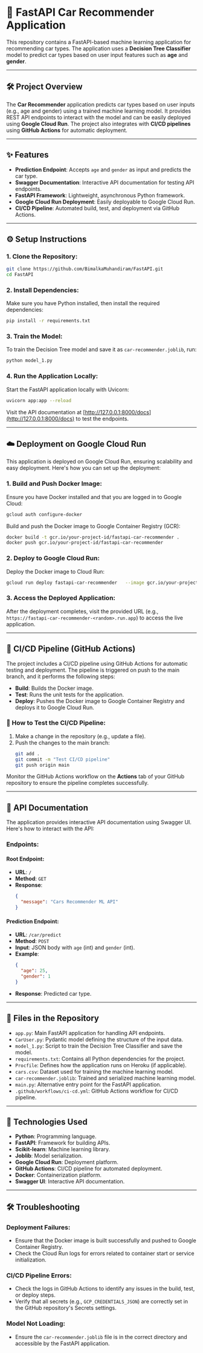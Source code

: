 # 🚗 FastAPI Car Recommender Application

This repository contains a FastAPI-based machine learning application for recommending car types. The application uses a **Decision Tree Classifier** model to predict car types based on user input features such as **age** and **gender**.

---

## 🛠️ Project Overview

The **Car Recommender** application predicts car types based on user inputs (e.g., age and gender) using a trained machine learning model. It provides REST API endpoints to interact with the model and can be easily deployed using **Google Cloud Run**. The project also integrates with **CI/CD pipelines** using **GitHub Actions** for automatic deployment.

---

## ✨ Features

- **Prediction Endpoint**: Accepts `age` and `gender` as input and predicts the car type.
- **Swagger Documentation**: Interactive API documentation for testing API endpoints.
- **FastAPI Framework**: Lightweight, asynchronous Python framework.
- **Google Cloud Run Deployment**: Easily deployable to Google Cloud Run.
- **CI/CD Pipeline**: Automated build, test, and deployment via GitHub Actions.

---

## ⚙️ Setup Instructions

### 1. Clone the Repository:
```bash
git clone https://github.com/BimalkaMuhandiram/FastAPI.git
cd FastAPI
```

### 2. Install Dependencies:
Make sure you have Python installed, then install the required dependencies:
```bash
pip install -r requirements.txt
```

### 3. Train the Model:
To train the Decision Tree model and save it as `car-recommender.joblib`, run:
```bash
python model_1.py
```

### 4. Run the Application Locally:
Start the FastAPI application locally with Uvicorn:
```bash
uvicorn app:app --reload
```
Visit the API documentation at [http://127.0.0.1:8000/docs](http://127.0.0.1:8000/docs) to test the endpoints.

---

## ☁️ Deployment on Google Cloud Run

This application is deployed on Google Cloud Run, ensuring scalability and easy deployment. Here's how you can set up the deployment:

### 1. Build and Push Docker Image:
Ensure you have Docker installed and that you are logged in to Google Cloud:
```bash
gcloud auth configure-docker
```

Build and push the Docker image to Google Container Registry (GCR):
```bash
docker build -t gcr.io/your-project-id/fastapi-car-recommender .
docker push gcr.io/your-project-id/fastapi-car-recommender
```

### 2. Deploy to Google Cloud Run:
Deploy the Docker image to Cloud Run:
```bash
gcloud run deploy fastapi-car-recommender   --image gcr.io/your-project-id/fastapi-car-recommender   --platform managed   --region us-central1   --allow-unauthenticated
```

### 3. Access the Deployed Application:
After the deployment completes, visit the provided URL (e.g., `https://fastapi-car-recommender-<random>.run.app`) to access the live application.

---

## 🔄 CI/CD Pipeline (GitHub Actions)

The project includes a CI/CD pipeline using GitHub Actions for automatic testing and deployment. The pipeline is triggered on push to the main branch, and it performs the following steps:

- **Build**: Builds the Docker image.
- **Test**: Runs the unit tests for the application.
- **Deploy**: Pushes the Docker image to Google Container Registry and deploys it to Google Cloud Run.

### 🧪 How to Test the CI/CD Pipeline:
1. Make a change in the repository (e.g., update a file).
2. Push the changes to the main branch:
   ```bash
   git add .
   git commit -m "Test CI/CD pipeline"
   git push origin main
   ```

Monitor the GitHub Actions workflow on the **Actions** tab of your GitHub repository to ensure the pipeline completes successfully.

---

## 📄 API Documentation

The application provides interactive API documentation using Swagger UI. Here's how to interact with the API:

### Endpoints:

#### Root Endpoint:
- **URL**: `/`
- **Method**: `GET`
- **Response**:
   ```json
   {
     "message": "Cars Recommender ML API"
   }
   ```

#### Prediction Endpoint:
- **URL**: `/car/predict`
- **Method**: `POST`
- **Input**: JSON body with `age` (int) and `gender` (int).
- **Example**:
   ```json
   {
     "age": 25,
     "gender": 1
   }
   ```
- **Response**: Predicted car type.

---

## 📁 Files in the Repository

- `app.py`: Main FastAPI application for handling API endpoints.
- `CarUser.py`: Pydantic model defining the structure of the input data.
- `model_1.py`: Script to train the Decision Tree Classifier and save the model.
- `requirements.txt`: Contains all Python dependencies for the project.
- `Procfile`: Defines how the application runs on Heroku (if applicable).
- `cars.csv`: Dataset used for training the machine learning model.
- `car-recommender.joblib`: Trained and serialized machine learning model.
- `main.py`: Alternative entry point for the FastAPI application.
- `.github/workflows/ci-cd.yml`: GitHub Actions workflow for CI/CD pipeline.

---

## 🔧 Technologies Used

- **Python**: Programming language.
- **FastAPI**: Framework for building APIs.
- **Scikit-learn**: Machine learning library.
- **Joblib**: Model serialization.
- **Google Cloud Run**: Deployment platform.
- **GitHub Actions**: CI/CD pipeline for automated deployment.
- **Docker**: Containerization platform.
- **Swagger UI**: Interactive API documentation.

---

## 🛠️ Troubleshooting

### Deployment Failures:
- Ensure that the Docker image is built successfully and pushed to Google Container Registry.
- Check the Cloud Run logs for errors related to container start or service initialization.
### CI/CD Pipeline Errors:
- Check the logs in GitHub Actions to identify any issues in the build, test, or deploy steps.
- Verify that all secrets (e.g., `GCP_CREDENTIALS_JSON`) are correctly set in the GitHub repository's Secrets settings.

### Model Not Loading:
- Ensure the `car-recommender.joblib` file is in the correct directory and accessible by the FastAPI application.
